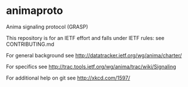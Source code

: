 # animaproto
Anima signaling protocol (GRASP)

This repository is for an IETF effort and falls under IETF rules: see CONTRIBUTING.md

For general background see http://datatracker.ietf.org/wg/anima/charter/

For specifics see http://trac.tools.ietf.org/wg/anima/trac/wiki/Signaling

For additional help on git see http://xkcd.com/1597/
